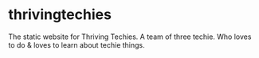 # thrivingtechies
The static website for Thriving Techies. A team of three techie. Who loves to do &amp; loves to learn about techie things.
